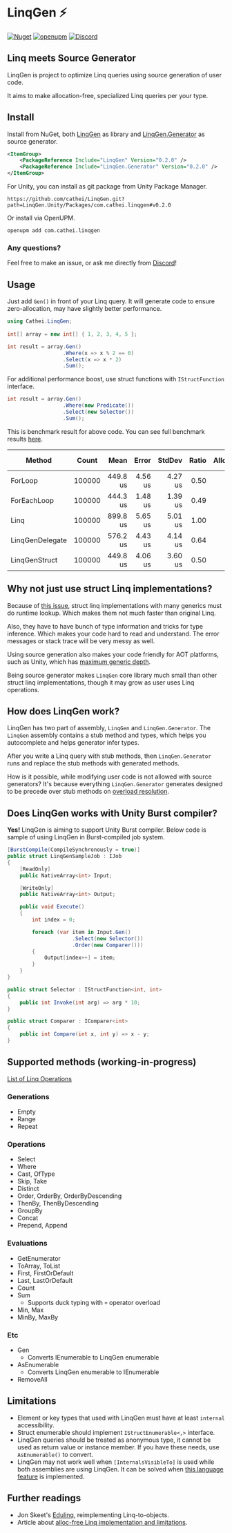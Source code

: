 # LinqGen ⚡
[![Nuget](https://img.shields.io/nuget/v/LinqGen)](https://www.nuget.org/packages?q=LinqGen)
[![openupm](https://img.shields.io/npm/v/com.cathei.linqgen?label=openupm&registry_uri=https://package.openupm.com)](https://openupm.com/packages/com.cathei.linqgen/)
[![Discord](https://img.shields.io/discord/942240862354702376?color=%235865F2&label=discord&logo=discord&logoColor=%23FFFFFF)](https://discord.gg/kpuRTkpeQC)

## Linq meets Source Generator

LinqGen is project to optimize Linq queries using source generation of user code.

It aims to make allocation-free, specialized Linq queries per your type.

## Install
Install from NuGet, both [LinqGen](https://www.nuget.org/packages/LinqGen) as library and [LinqGen.Generator](https://www.nuget.org/packages/LinqGen.Generator) as source generator.

```xml
<ItemGroup>
    <PackageReference Include="LinqGen" Version="0.2.0" />
    <PackageReference Include="LinqGen.Generator" Version="0.2.0" />
</ItemGroup>
```

For Unity, you can install as git package from Unity Package Manager.
```
https://github.com/cathei/LinqGen.git?path=LinqGen.Unity/Packages/com.cathei.linqgen#v0.2.0
```
Or install via OpenUPM.
```
openupm add com.cathei.linqgen
```

### Any questions?

Feel free to make an issue, or ask me directly from [Discord](https://discord.gg/kpuRTkpeQC)!

## Usage
Just add `Gen()` in front of your Linq query.
It will generate code to ensure zero-allocation, may have slightly better performance.
```csharp
using Cathei.LinqGen;
 
int[] array = new int[] { 1, 2, 3, 4, 5 };

int result = array.Gen()
                  .Where(x => x % 2 == 0)
                  .Select(x => x * 2)
                  .Sum();
```

For additional performance boost, use struct functions with `IStructFunction` interface.
```csharp
int result = array.Gen()
                  .Where(new Predicate())
                  .Select(new Selector())
                  .Sum();
```

This is benchmark result for above code. You can see full benchmark results [here](./docs/BenchmarksResults).

|             Method |  Count |     Mean |   Error |  StdDev | Ratio | Allocated | Alloc Ratio |
|------------------- |------- |---------:|--------:|--------:|------:|----------:|------------:|
|            ForLoop | 100000 | 449.8 us | 4.56 us | 4.27 us |  0.50 |         - |       0.000 |
|        ForEachLoop | 100000 | 444.3 us | 1.48 us | 1.39 us |  0.49 |         - |       0.000 |
|               Linq | 100000 | 899.8 us | 5.65 us | 5.01 us |  1.00 |     105 B |       1.000 |
|    LinqGenDelegate | 100000 | 576.2 us | 4.43 us | 4.14 us |  0.64 |       1 B |       0.010 |
|      LinqGenStruct | 100000 | 449.8 us | 4.06 us | 3.60 us |  0.50 |         - |       0.000 |

## Why not just use struct Linq implementations?

Because of [this issue](https://github.com/dotnet/runtime/discussions/77192),
struct linq implementations with many generics must do runtime lookup.
Which makes them not much faster than original Linq.

Also, they have to have bunch of type information and tricks for type inference.
Which makes your code hard to read and understand. The error messages or stack trace will be very messy as well.

Using source generation also makes your code friendly for AOT platforms, such as Unity,
which has [maximum generic depth](https://forum.unity.com/threads/il2cpp-max-nested-generic-types.540534/).

Being source generator makes `LinqGen` core library much small than other struct linq implementations, though it may grow as user uses Linq operations.

## How does LinqGen work?

LinqGen has two part of assembly, `LinqGen` and `LinqGen.Generator`.
The `LinqGen` assembly contains a stub method and types, which helps you autocomplete and helps generator infer types.

After you write a Linq query with stub methods, then `LinqGen.Generator` runs and replace the stub methods with generated methods.

How is it possible, while modifying user code is not allowed with source generators?
It's because everything `LinqGen.Generator` generates designed to be precede over stub methods on [overload resolution](https://learn.microsoft.com/en-us/dotnet/csharp/language-reference/language-specification/expressions#11782-method-invocations).

## Does LinqGen works with Unity Burst compiler?

**Yes!** LinqGen is aiming to support Unity Burst compiler. Below code is sample of using LinqGen in Burst-compiled job system.

```csharp
[BurstCompile(CompileSynchronously = true)]
public struct LinqGenSampleJob : IJob
{
    [ReadOnly]
    public NativeArray<int> Input;

    [WriteOnly]
    public NativeArray<int> Output;

    public void Execute()
    {
        int index = 0;

        foreach (var item in Input.Gen()
                     .Select(new Selector())
                     .Order(new Comparer()))
        {
            Output[index++] = item;
        }
    }
}

public struct Selector : IStructFunction<int, int>
{
    public int Invoke(int arg) => arg * 10;
}

public struct Comparer : IComparer<int>
{
    public int Compare(int x, int y) => x - y;
}
```

## Supported methods (working-in-progress)
[List of Linq Operations](https://learn.microsoft.com/en-us/dotnet/csharp/programming-guide/concepts/linq/standard-query-operators-overview)

### Generations
* Empty
* Range
* Repeat

### Operations
* Select
* Where
* Cast, OfType
* Skip, Take
* Distinct
* Order, OrderBy, OrderByDescending
* ThenBy, ThenByDescending
* GroupBy
* Concat
* Prepend, Append

### Evaluations
* GetEnumerator
* ToArray, ToList
* First, FirstOrDefault
* Last, LastOrDefault
* Count
* Sum
  * Supports duck typing with `+` operator overload
* Min, Max
* MinBy, MaxBy

### Etc
* Gen
    * Converts IEnumerable to LinqGen enumerable
* AsEnumerable
    * Converts LinqGen enumerable to IEnumerable
* RemoveAll

## Limitations
* Element or key types that used with LinqGen must have at least `internal` accessibility.
* Struct enumerable should implement `IStructEnumerable<,>` interface.
* LinqGen queries should be treated as anonymous type, it cannot be used as return value or instance member. If you have these needs, use `AsEnumerable()` to convert.
* LinqGen may not work well when `[InternalsVisibleTo]` is used while both assemblies are using LinqGen. It can be solved when [this language feature](https://github.com/dotnet/csharplang/issues/6794) is implemented.

## Further readings
* Jon Skeet's [Edulinq](https://codeblog.jonskeet.uk/category/edulinq/), reimplementing Linq-to-objects.
* Article about [alloc-free Linq implementation and limitations](https://blog.devgenius.io/like-regular-linq-but-faster-and-without-allocations-is-it-possible-3d4724632e2a).

